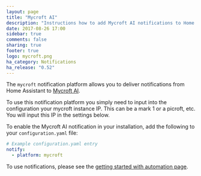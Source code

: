 ```yaml
---
layout: page
title: "Mycroft AI"
description: "Instructions how to add Mycroft AI notifications to Home Assistant."
date: 2017-08-26 17:00
sidebar: true
comments: false
sharing: true
footer: true
logo: mycroft.png
ha_category: Notifications
ha_release: "0.52"
---
```


The `mycroft` notification platform allows you to deliver notifications from Home Assistant to [Mycroft AI](https://mycroft.ai/).

To use this notification platform you simply need to input into the configuration your mycroft instance IP.  This can be a mark 1 or a picroft, etc.  You will input this IP in the settings below.


To enable the Mycroft AI notification in your installation, add the following to your `configuration.yaml` file:

```yaml
# Example configuration.yaml entry
notify:
  - platform: mycroft
```

To use notifications, please see the [getting started with automation page](/getting-started/automation/).
